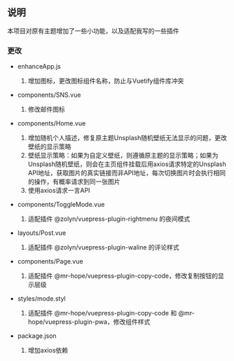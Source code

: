 ## 说明
本项目对原有主题增加了一些小功能，以及适配我写的一些插件

### 更改

- enhanceApp.js
  1. 增加图标，更改图标组件名称，防止与Vuetify组件库冲突
  
- components/SNS.vue
  1. 修改邮件图标

- components/Home.vue
  1. 增加随机个人描述，修复原主题Unsplash随机壁纸无法显示的问题，更改壁纸的显示策略
  2. 壁纸显示策略：如果为自定义壁纸，则遵循原主题的显示策略；如果为Unsplash随机壁纸，则会在主页组件挂载后用axios请求特定的Unsplash API地址，获取图片的真实链接而非API地址，每次切换图片时会执行相同的操作，有概率请求到同一张图片
  3. 使用axios请求一言API

- components/ToggleMode.vue
  1. 适配插件 @zolyn/vuepress-plugin-rightmenu 的夜间模式

- layouts/Post.vue
  1. 适配插件 @zolyn/vuepress-plugin-waline 的评论样式
  
- components/Page.vue
  1. 适配插件 @mr-hope/vuepress-plugin-copy-code，修改复制按钮的显示层级

- styles/mode.styl
  1. 适配插件 @mr-hope/vuepress-plugin-copy-code 和 @mr-hope/vuepress-plugin-pwa，修改组件样式  

- package.json
  1. 增加axios依赖
